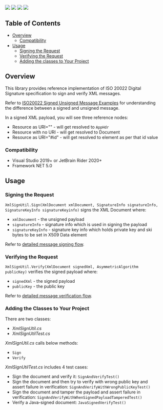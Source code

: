 [![](https://img.shields.io/badge/License-Apache%202.0-blue.svg)](https://github.com/Mastercard/ap-bah-crypto-utility/blob/master/LICENSE)
[![](https://sonarcloud.io/api/project_badges/measure?projectcemaleray_xmlsignverify-core-csharp&metric=alert_status)]( https://sonarcloud.io/dashboard?id=cemaleray_xmlsignverify-core-csharp)
[![](https://sonarcloud.io/api/project_badges/measure?project=cemaleray_xmlsignverify-core-csharp&metric=coverage)]( https://sonarcloud.io/dashboard?id=cemaleray_xmlsignverify-core-csharp)
[![](https://sonarcloud.io/api/project_badges/measure?project=cemaleray_xmlsignverify-core-csharp&metric=vulnerabilities)]( https://sonarcloud.io/dashboard?id=cemaleray_xmlsignverify-core-csharp)

## Table of Contents
- [Overview](#overview)
  * [Compatibility](#compatibility)
- [Usage](#usage)
  * [Signing the Request](#signing-request)
  * [Verifying the Request](#verifying-request)
  * [Adding the classes to Your Project](#adding-the-classes-to-your-project)

## Overview <a name="overview"></a>
This library provides reference implementation of ISO 20022 Digital Signature specification to sign and verify XML messages. 

Refer to [ISO20022 Signed Unsigned Message Examples](docs/ISO20022_Signed_Unsigned_Examples_Reference_Guide.md) for understanding the difference between a signed and unsigned message.

In a signed XML payload, you will see three reference nodes:
* Resource as URI="" - will get resolved to `AppHdr`
* Resource with no URI - will get resolved to Document
* Resource as URI="#id" - will get resolved to element as per that id value

### Compatibility <a name="compatibility"></a>
* Visual Studio 2019+ or JetBrain Rider 2020+
* Framework NET 5.0 
 
## Usage <a name="usage"></a>

### Signing the Request <a name="signing-request"></a>

`XmlSignUtil.Sign(XmlDocument xmlDocument, SignatureInfo signatureInfo, SignatureKeyInfo signatureKeyinfo)` signs the XML Document where:
* `xmlDocument` - the unsigned payload 
* `signatureInfo` - signature info which is used in signing the payload
* `signatureKeyInfo` - signature key info which holds private key and ski bytes to be set in X509 Data element

Refer to [detailed message signing flow](docs/MessageSigningFlow.md).

### Verifying the Request <a name="verifying-request"></a>

`XmlSignUtil.Verify(XmlDocument signedXml, AsymmetricAlgorithm publicKey)` verifies the signed payload where:
* `signedXml` - the signed payload
* `publicKey` - the public key

Refer to [detailed message verification flow](docs/MessageVerificationFlow.md).

### Adding the Classes to Your Project <a name="adding-the-classes-to-your-project"></a>

There are two classes:
* _XmlSignUtil.cs_
* _XmlSignUtilTest.cs_
 
_XmlSignUtil.cs_ calls below methods:
* `Sign`
* `Verify`
 
_XmlSignUtilTest.cs_ includes 4 test cases:
* Sign the document and verify it: `SignAndVerifyTest()`
* Sign the document and then try to verify with wrong public key and assert failure in verification: `SignAndVerifyWithWrongPublicKeyTest()`
* Sign the document and tamper the payload and assert failure in verification: `SignAndVerifyWithWhenSignedPayloadTamperedTest()`
* Verify a Java-signed document: `JavaSignedVerifyTest()`
